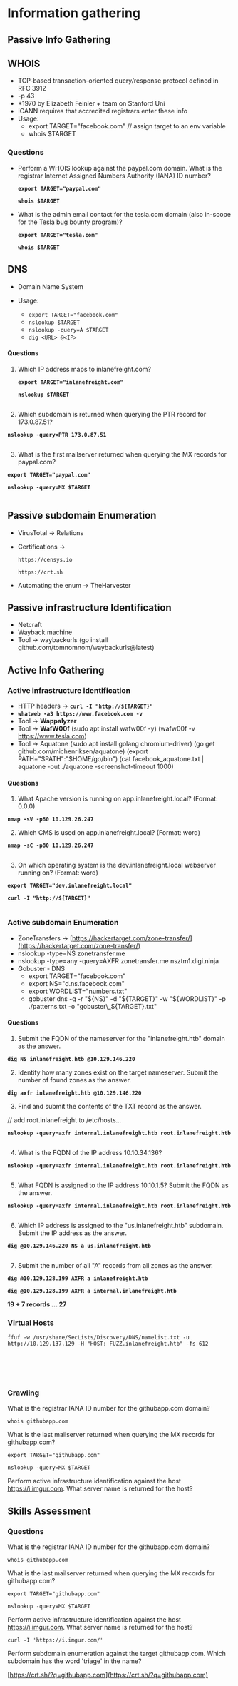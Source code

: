 # Information gathering

## Passive Info Gathering

## WHOIS

* TCP-based transaction-oriented query/response protocol defined in RFC 3912
* \-p 43
* \*1970 by Elizabeth Feinler + team on Stanford Uni
* ICANN requires that accredited registrars enter these info
* Usage:
  * export TARGET="facebook.com" // assign target to an env variable
  * whois $TARGET

### Questions

*   Perform a WHOIS lookup against the paypal.com domain. What is the registrar Internet Assigned Numbers Authority (IANA) ID number?

    **`export TARGET="paypal.com"`**

    **`whois $TARGET`**
*   What is the admin email contact for the tesla.com domain (also in-scope for the Tesla bug bounty program)?

    **`export TARGET="tesla.com"`**

    **`whois $TARGET`**

## DNS

* Domain Name System
*   Usage:

    * `export TARGET="facebook.com"`
    * `nslookup $TARGET`
    * `nslookup -query=A $TARGET`
    * `dig <URL> @<IP>`



#### Questions

1.  Which IP address maps to inlanefreight.com?

    **`export TARGET="inlanefreight.com"`**

    **`nslookup $TARGET`**

<figure><img src=".gitbook/assets/image.png" alt=""><figcaption></figcaption></figure>

2. Which subdomain is returned when querying the PTR record for 173.0.87.51?

**`nslookup -query=PTR 173.0.87.51`**

<figure><img src=".gitbook/assets/image (1).png" alt=""><figcaption></figcaption></figure>

3. What is the first mailserver returned when querying the MX records for paypal.com?

**`export TARGET="paypal.com"`**

**`nslookup -query=MX $TARGET`**

<figure><img src=".gitbook/assets/image (2).png" alt=""><figcaption></figcaption></figure>

## Passive subdomain Enumeration

* VirusTotal -> Relations
*   Certifications ->&#x20;

    ```
    https://censys.io

    https://crt.sh
    ```
* Automating the enum -> TheHarvester

## Passive infrastructure Identification

* Netcraft
* Wayback machine
* Tool -> waybackurls (go install github.com/tomnomnom/waybackurls@latest)

## Active Info Gathering

### Active infrastructure identification

* HTTP headers -> **`curl -I "http://${TARGET}"`**
* **`whatweb -a3 https://www.facebook.com -v`**
* Tool -> **Wappalyzer**
* Tool -> **WafW00f** (sudo apt install wafw00f -y) (wafw00f -v https://www.tesla.com)
* Tool -> Aquatone (sudo apt install golang chromium-driver) (go get github.com/michenriksen/aquatone) (export PATH="$PATH":"$HOME/go/bin") (cat facebook\_aquatone.txt | aquatone -out ./aquatone -screenshot-timeout 1000)

#### Questions

1. What Apache version is running on app.inlanefreight.local? (Format: 0.0.0)

**`nmap -sV -p80 10.129.26.247`**

2. Which CMS is used on app.inlanefreight.local? (Format: word)

**`nmap -sC -p80 10.129.26.247`**

<figure><img src=".gitbook/assets/image (3).png" alt=""><figcaption></figcaption></figure>

3. On which operating system is the dev.inlanefreight.local webserver running on? (Format: word)

**`export TARGET="dev.inlanefreight.local"`**

**`curl -I "http://${TARGET}"`**

<figure><img src=".gitbook/assets/image (4).png" alt=""><figcaption></figcaption></figure>

### Active subdomain Enumeration

* ZoneTransfers -> [https://hackertarget.com/zone-transfer/](https://hackertarget.com/zone-transfer/)
* nslookup -type=NS zonetransfer.me
* nslookup -type=any -query=AXFR zonetransfer.me nsztm1.digi.ninja
* Gobuster - DNS
  * export TARGET="facebook.com"
  * export NS="d.ns.facebook.com"
  * export WORDLIST="numbers.txt"
  * gobuster dns -q -r "${NS}" -d "${TARGET}" -w "${WORDLIST}" -p ./patterns.txt -o "gobuster\_${TARGET}.txt"

#### Questions

1. Submit the FQDN of the nameserver for the "inlanefreight.htb" domain as the answer.

**`dig NS inlanefreight.htb @10.129.146.220`**

2. Identify how many zones exist on the target nameserver. Submit the number of found zones as the answer.

**`dig axfr inlanefreight.htb @10.129.146.220`**

3. Find and submit the contents of the TXT record as the answer.

// add root.inlanefreight to /etc/hosts...

**`nslookup -query=axfr internal.inlanefreight.htb root.inlanefreight.htb`**

<figure><img src=".gitbook/assets/image (5).png" alt=""><figcaption></figcaption></figure>

4. What is the FQDN of the IP address 10.10.34.136?

**`nslookup -query=axfr internal.inlanefreight.htb root.inlanefreight.htb`**

<figure><img src=".gitbook/assets/image (6).png" alt=""><figcaption></figcaption></figure>

5. What FQDN is assigned to the IP address 10.10.1.5? Submit the FQDN as the answer.

**`nslookup -query=axfr internal.inlanefreight.htb root.inlanefreight.htb`**

<figure><img src=".gitbook/assets/image (7).png" alt=""><figcaption></figcaption></figure>

6. Which IP address is assigned to the "us.inlanefreight.htb" subdomain. Submit the IP address as the answer.

**`dig @10.129.146.220 NS a us.inlanefreight.htb`**

<figure><img src=".gitbook/assets/image (8).png" alt=""><figcaption></figcaption></figure>

7. Submit the number of all "A" records from all zones as the answer.

**`dig @10.129.128.199 AXFR a inlanefreight.htb`**

**`dig @10.129.128.199 AXFR a internal.inlanefreight.htb`**

**19 + 7 records ... 27**

### Virtual Hosts

`ffuf -w /usr/share/SecLists/Discovery/DNS/namelist.txt -u http://10.129.137.129 -H "HOST: FUZZ.inlanefreight.htb" -fs 612`

<figure><img src=".gitbook/assets/image (9).png" alt=""><figcaption></figcaption></figure>

<figure><img src=".gitbook/assets/image (10).png" alt=""><figcaption></figcaption></figure>

<figure><img src=".gitbook/assets/image (11).png" alt=""><figcaption></figcaption></figure>

<figure><img src=".gitbook/assets/image (12).png" alt=""><figcaption></figcaption></figure>

<figure><img src=".gitbook/assets/image (13).png" alt=""><figcaption></figcaption></figure>

### Crawling

What is the registrar IANA ID number for the githubapp.com domain?

`whois githubapp.com`



What is the last mailserver returned when querying the MX records for githubapp.com?

`export TARGET="githubapp.com"`

`nslookup -query=MX $TARGET`



Perform active infrastructure identification against the host https://i.imgur.com. What server name is returned for the host?



## Skills Assessment



### Questions

What is the registrar IANA ID number for the githubapp.com domain?

`whois githubapp.com`



What is the last mailserver returned when querying the MX records for githubapp.com?

`export TARGET="githubapp.com"`

`nslookup -query=MX $TARGET`



Perform active infrastructure identification against the host https://i.imgur.com. What server name is returned for the host?

`curl -I 'https://i.imgur.com/'`

Perform subdomain enumeration against the target githubapp.com. Which subdomain has the word 'triage' in the name?

[https://crt.sh/?q=githubapp.com](https://crt.sh/?q=githubapp.com)
